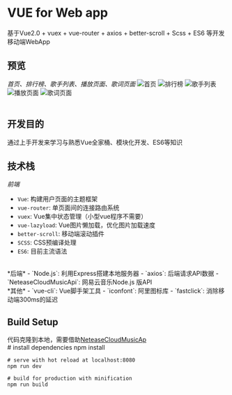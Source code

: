 # VUE for Web app
基于Vue2.0 + vuex + vue-router + axios + better-scroll + Scss + ES6 等开发移动端WebApp

## 预览
*首页、排行榜、歌手列表、播放页面、歌词页面*
![首页](/doc/img/1552639682(1).png)
![排行榜](/doc/img/1552639771(1).png)
![歌手列表](/doc/img/1552639796(1).png)
![播放页面](/doc/img/1552639837(1).png)
![歌词页面](/doc/img/1552639879(1).png)
<br>
<br>
## 开发目的
通过上手开发来学习与熟悉Vue全家桶、模块化开发、ES6等知识
## 技术栈
*前端*
 - `Vue`: 构建用户页面的主题框架
 - `vue-router`: 单页面间的连接路由系统
 - `vuex`: Vue集中状态管理（小型vue程序不需要）
 - `vue-lazyload`: Vue图片懒加载，优化图片加载速度
 - `better-scroll`: 移动端滚动插件
 - `SCSS`: CSS预编译处理
 - `ES6`: 目前主流语法
<br>
*后端*
 - `Node.js`: 利用Express搭建本地服务器
 - `axios`: 后端请求API数据
 - `NeteaseCloudMusicApi`: 网易云音乐Node.js 版API
<br>
*其他*
 - `vue-cli`: Vue脚手架工具
 - `iconfont`: 阿里图标库
 - `fastclick`: 消除移动端300ms的延迟
<br>

## Build Setup
代码克隆到本地，需要借助[NeteaseCloudMusicAp](https://binaryify.github.io/NeteaseCloudMusicApi/#/?id=neteasecloudmusicapi)
<br>
    # install dependencies
    npm install

    # serve with hot reload at localhost:8080
    npm run dev

    # build for production with minification
    npm run build

 
 
 